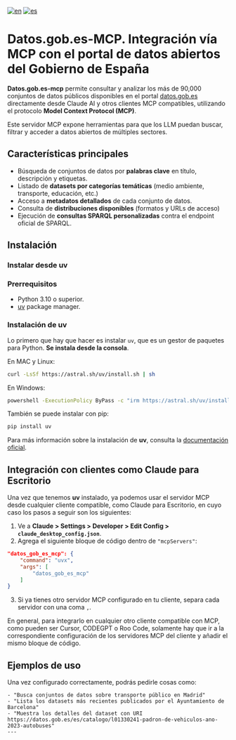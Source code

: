 [![en](https://img.shields.io/badge/lang-en-red.svg)](README.md)
[![es](https://img.shields.io/badge/lang-es-yellow.svg)](README_es.md)

# Datos.gob.es-MCP. Integración vía MCP con el portal de datos abiertos del Gobierno de España

**Datos.gob.es-mcp** permite consultar y analizar los más de 90,000 conjuntos de datos públicos disponibles en el portal [datos.gob.es](https://datos.gob.es/es/) directamente desde Claude AI y otros clientes MCP compatibles, utilizando el protocolo **Model Context Protocol (MCP)**.

Este servidor MCP expone herramientas para que los LLM puedan buscar, filtrar y acceder a datos abiertos de múltiples sectores.

## Características principales

- Búsqueda de conjuntos de datos por **palabras clave** en título, descripción y etiquetas.
- Listado de **datasets por categorías temáticas** (medio ambiente, transporte, educación, etc.)
- Acceso a **metadatos detallados** de cada conjunto de datos.
- Consulta de **distribuciones disponibles** (formatos y URLs de acceso)
- Ejecución de **consultas SPARQL personalizadas** contra el endpoint oficial de SPARQL.

## Instalación

### Instalar desde uv

### Prerrequisitos

- Python 3.10 o superior.
- [uv](https://docs.astral.sh/uv/getting-started/installation/) package manager.

### Instalación de uv

Lo primero que hay que hacer es instalar `uv`, que es un gestor de paquetes para Python.
**Se instala desde la consola**.

En MAC y Linux:

```bash
curl -LsSf https://astral.sh/uv/install.sh | sh
```

En Windows:

```bash
powershell -ExecutionPolicy ByPass -c "irm https://astral.sh/uv/install.ps1 | iex"
```

También se puede instalar con pip:

```bash
pip install uv
```

Para más información sobre la instalación de **uv**, consulta la [documentación oficial](https://docs.astral.sh/uv/getting-started/installation/).

## Integración con clientes como Claude para Escritorio

Una vez que tenemos **uv** instalado, ya podemos usar el servidor MCP desde cualquier cliente compatible, como Claude para Escritorio, en cuyo caso los pasos a seguir son los siguientes:

1. Ve a **Claude > Settings > Developer > Edit Config > `claude_desktop_config.json`**.
2. Agrega el siguiente bloque de código dentro de `"mcpServers"`:

```json
"datos_gob_es_mcp": {
    "command": "uvx",
    "args": [
        "datos_gob_es_mcp"
    ]
}
```

3. Si ya tienes otro servidor MCP configurado en tu cliente, separa cada servidor con una coma `,`.

En general, para integrarlo en cualquier otro cliente compatible con MCP, como pueden ser Cursor, CODEGPT o Roo Code, solamente hay que ir a la correspondiente configuración de los servidores MCP del cliente y añadir el mismo bloque de código.

## Ejemplos de uso

Una vez configurado correctamente, podrás pedirle cosas como:

```text
- "Busca conjuntos de datos sobre transporte público en Madrid"
- "Lista los datasets más recientes publicados por el Ayuntamiento de Barcelona"
- "Muestra los detalles del dataset con URI https://datos.gob.es/es/catalogo/l01330241-padron-de-vehiculos-ano-2023-autobuses"
---

